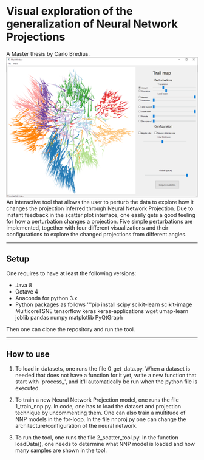 # Visual exploration of the generalization of Neural Network Projections
A Master thesis by Carlo Bredius.
![trail_map](/trail_map.png)
An interactive tool that allows the user to perturb the data to explore how it changes the projection inferred through Neural Network Projection. Due to instant feedback in the scatter plot interface, one easily gets a good feeling for how a perturbation changes a projection. Five simple perturbations are implemented, together with four different visualizations and their configurations to explore the changed projections from different angles.

---
## Setup
One requires to have at least the following versions:
- Java 8
- Octave 4
- Anaconda for python 3.x
- Python packages as follows
'''pip install scipy scikit-learn scikit-image MulticoreTSNE tensorflow keras keras-applications wget umap-learn joblib pandas numpy matplotlib PyQtGraph

Then one can clone the repository and run the tool.

---
## How to use
1. To load in datasets, one runs the file 0_get_data.py. When a dataset is needed that does not have a function for it yet, write a new function that start with 'process_', and it'll automatically be run when the python file is executed.

2. To train a new Neural Network Projection model, one runs the file 1_train_nnp.py. In code, one has to load the dataset and projection technique by uncommenting them. One can also train a multitude of NNP models in the for-loop. In the file nnproj.py one can change the architecture/configuration of the neural network.

3. To run the tool, one runs the file 2_scatter_tool.py. In the function loadData(), one needs to determine what NNP model is loaded and how many samples are shown in the tool. 